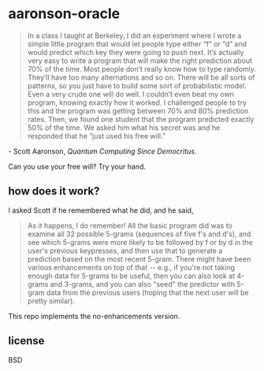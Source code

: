 # aaronson-oracle

> In a class I taught at Berkeley, I did an experiment where I wrote a simple little program that would let people type either “f” or “d” and would predict which key they were going to push next. It’s actually very easy to write a program that will make the right prediction about 70% of the time. Most people don’t really know how to type randomly. They’ll have too many alternations and so on. There will be all sorts of patterns, so you just have to build some sort of probabilistic model. Even a very crude one will do well. I couldn’t even beat my own program, knowing exactly how it worked. I challenged people to try this and the program was getting between 70% and 80% prediction rates. Then, we found one student that the program predicted exactly 50% of the time. We asked him what his secret was and he responded that he “just used his free will.”

\- Scott Aaronson, *Quantum Computing Since Democritus*.

Can you use your free will? Try your hand.

## how does it work?

I asked Scott if he remembered what he did, and he said,

> As it happens, I do remember!  All the basic program did was to examine all 32 possible 5-grams (sequences of five f's and d's), and see which 5-grams were more likely to be followed by f or by d in the user's previous keypresses, and then use that to generate a prediction based on the most recent 5-gram.  There might have been various enhancements on top of that -- e.g., if you're not taking enough data for 5-grams to be useful, then you can also look at 4-grams and 3-grams, and you can also "seed" the predictor with 5-gram data from the previous users (hoping that the next user will be pretty similar).

This repo implements the no-enhancements version.

## license

BSD
